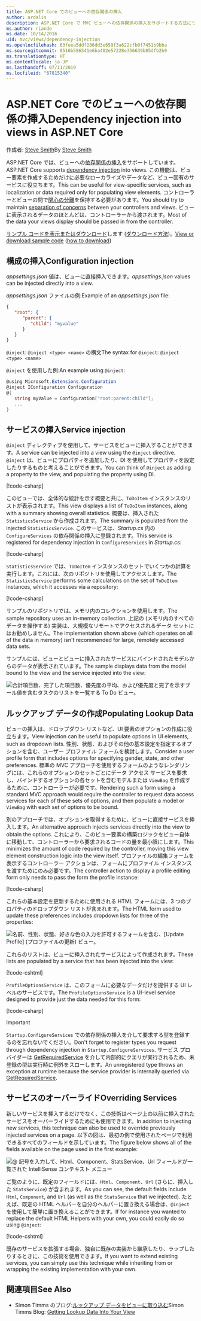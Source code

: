 ```yaml
---
title: ASP.NET Core でのビューへの依存関係の挿入
author: ardalis
description: ASP.NET Core で MVC ビューへの依存関係の挿入をサポートする方法について説明します。
ms.author: riande
ms.date: 10/14/2016
uid: mvc/views/dependency-injection
ms.openlocfilehash: 63feea5ddf286dd3e659f3a622cfb0f7451b9bba
ms.sourcegitcommit: 8516b586541e6ba402e57228e356639b85dfb2b9
ms.translationtype: HT
ms.contentlocale: ja-JP
ms.lasthandoff: 07/11/2019
ms.locfileid: "67815340"
---
```

# <a name="dependency-injection-into-views-in-aspnet-core"></a><span data-ttu-id="faf61-103">ASP.NET Core でのビューへの依存関係の挿入</span><span class="sxs-lookup"><span data-stu-id="faf61-103">Dependency injection into views in ASP.NET Core</span></span>

<span data-ttu-id="faf61-104">作成者: [Steve Smith](https://ardalis.com/)</span><span class="sxs-lookup"><span data-stu-id="faf61-104">By [Steve Smith](https://ardalis.com/)</span></span>

<span data-ttu-id="faf61-105">ASP.NET Core では、ビューへの[依存関係の挿入](xref:fundamentals/dependency-injection)をサポートしています。</span><span class="sxs-lookup"><span data-stu-id="faf61-105">ASP.NET Core supports [dependency injection](xref:fundamentals/dependency-injection) into views.</span></span> <span data-ttu-id="faf61-106">この機能は、ビュー要素を作成するためだけに必要なローカライズやデータなど、ビュー固有のサービスに役立ちます。</span><span class="sxs-lookup"><span data-stu-id="faf61-106">This can be useful for view-specific services, such as localization or data required only for populating view elements.</span></span> <span data-ttu-id="faf61-107">コントローラーとビューの間で[関心の分離](/dotnet/standard/modern-web-apps-azure-architecture/architectural-principles#separation-of-concerns)を保持する必要があります。</span><span class="sxs-lookup"><span data-stu-id="faf61-107">You should try to maintain [separation of concerns](/dotnet/standard/modern-web-apps-azure-architecture/architectural-principles#separation-of-concerns) between your controllers and views.</span></span> <span data-ttu-id="faf61-108">ビューに表示されるデータのほとんどは、コントローラーから渡されます。</span><span class="sxs-lookup"><span data-stu-id="faf61-108">Most of the data your views display should be passed in from the controller.</span></span>

<span data-ttu-id="faf61-109">[サンプル コードを表示またはダウンロード](https://github.com/aspnet/AspNetCore.Docs/tree/master/aspnetcore/mvc/views/dependency-injection/sample)します ([ダウンロード方法](xref:index#how-to-download-a-sample))。</span><span class="sxs-lookup"><span data-stu-id="faf61-109">[View or download sample code](https://github.com/aspnet/AspNetCore.Docs/tree/master/aspnetcore/mvc/views/dependency-injection/sample) ([how to download](xref:index#how-to-download-a-sample))</span></span>

## <a name="configuration-injection"></a><span data-ttu-id="faf61-110">構成の挿入</span><span class="sxs-lookup"><span data-stu-id="faf61-110">Configuration injection</span></span>

<span data-ttu-id="faf61-111">*appsettings.json* 値は、ビューに直接挿入できます。</span><span class="sxs-lookup"><span data-stu-id="faf61-111">*appsettings.json* values can be injected directly into a view.</span></span>

<span data-ttu-id="faf61-112">*appsettings.json* ファイルの例:</span><span class="sxs-lookup"><span data-stu-id="faf61-112">Example of an *appsettings.json* file:</span></span>

```json
{
   "root": {
      "parent": {
         "child": "myvalue"
      }
   }
}
```

<span data-ttu-id="faf61-113">`@inject`: `@inject <type> <name>` の構文</span><span class="sxs-lookup"><span data-stu-id="faf61-113">The syntax for `@inject`: `@inject <type> <name>`</span></span>

<span data-ttu-id="faf61-114">`@inject` を使用した例:</span><span class="sxs-lookup"><span data-stu-id="faf61-114">An example using `@inject`:</span></span>

```csharp
@using Microsoft.Extensions.Configuration
@inject IConfiguration Configuration
@{
   string myValue = Configuration["root:parent:child"];
   ...
}
```

## <a name="service-injection"></a><span data-ttu-id="faf61-115">サービスの挿入</span><span class="sxs-lookup"><span data-stu-id="faf61-115">Service injection</span></span>

<span data-ttu-id="faf61-116">`@inject` ディレクティブを使用して、サービスをビューに挿入することができます。</span><span class="sxs-lookup"><span data-stu-id="faf61-116">A service can be injected into a view using the `@inject` directive.</span></span> <span data-ttu-id="faf61-117">`@inject` は、ビューにプロパティを追加したり、DI を使用してプロパティを設定したりするものと考えることができます。</span><span class="sxs-lookup"><span data-stu-id="faf61-117">You can think of `@inject` as adding a property to the view, and populating the property using DI.</span></span>

[!code-csharp[](../../mvc/views/dependency-injection/sample/src/ViewInjectSample/Views/ToDo/Index.cshtml?highlight=4,5,15,16,17)]

<span data-ttu-id="faf61-118">このビューでは、全体的な統計を示す概要と共に、`ToDoItem` インスタンスのリストが表示されます。</span><span class="sxs-lookup"><span data-stu-id="faf61-118">This view displays a list of `ToDoItem` instances, along with a summary showing overall statistics.</span></span> <span data-ttu-id="faf61-119">概要は、挿入された `StatisticsService` から作成されます。</span><span class="sxs-lookup"><span data-stu-id="faf61-119">The summary is populated from the injected `StatisticsService`.</span></span> <span data-ttu-id="faf61-120">このサービスは、*Startup.cs* 内の `ConfigureServices` の依存関係の挿入に登録されます。</span><span class="sxs-lookup"><span data-stu-id="faf61-120">This service is registered for dependency injection in `ConfigureServices` in *Startup.cs*:</span></span>

[!code-csharp[](../../mvc/views/dependency-injection/sample/src/ViewInjectSample/Startup.cs?highlight=6,7&range=15-22)]

<span data-ttu-id="faf61-121">`StatisticsService` では、`ToDoItem` インスタンスのセットでいくつかの計算を実行します。これには、次のリポジトリを使用してアクセスします。</span><span class="sxs-lookup"><span data-stu-id="faf61-121">The `StatisticsService` performs some calculations on the set of `ToDoItem` instances, which it accesses via a repository:</span></span>

[!code-csharp[](../../mvc/views/dependency-injection/sample/src/ViewInjectSample/Model/Services/StatisticsService.cs?highlight=15,20,25)]

<span data-ttu-id="faf61-122">サンプルのリポジトリでは、メモリ内のコレクションを使用します。</span><span class="sxs-lookup"><span data-stu-id="faf61-122">The sample repository uses an in-memory collection.</span></span> <span data-ttu-id="faf61-123">上記の (メモリ内のすべてのデータを操作する) 実装は、大規模なリモートでアクセスされるデータ セットにはお勧めしません。</span><span class="sxs-lookup"><span data-stu-id="faf61-123">The implementation shown above (which operates on all of the data in memory) isn't recommended for large, remotely accessed data sets.</span></span>

<span data-ttu-id="faf61-124">サンプルには、ビューとビューに挿入されたサービスにバインドされたモデルからのデータが表示されています。</span><span class="sxs-lookup"><span data-stu-id="faf61-124">The sample displays data from the model bound to the view and the service injected into the view:</span></span>

![合計項目数、完了した項目数、優先度の平均、および優先度と完了を示すブール値を含むタスクのリストを一覧する To Do ビュー。](dependency-injection/_static/screenshot.png)

## <a name="populating-lookup-data"></a><span data-ttu-id="faf61-126">ルックアップ データの作成</span><span class="sxs-lookup"><span data-stu-id="faf61-126">Populating Lookup Data</span></span>

<span data-ttu-id="faf61-127">ビューの挿入は、ドロップダウン リストなど、UI 要素のオプションの作成に役立ちます。</span><span class="sxs-lookup"><span data-stu-id="faf61-127">View injection can be useful to populate options in UI elements, such as dropdown lists.</span></span> <span data-ttu-id="faf61-128">性別、状態、およびその他の基本設定を指定するオプションを含む、ユーザー プロファイル フォームを検討します。</span><span class="sxs-lookup"><span data-stu-id="faf61-128">Consider a user profile form that includes options for specifying gender, state, and other preferences.</span></span> <span data-ttu-id="faf61-129">標準の MVC アプローチを使用するフォームのようなレンダリングには、これらのオプションのセットごとにデータ アクセス サービスを要求し、バインドするオプションの各セットを含むモデルまたは `ViewBag` を作成するために、コントローラーが必要です。</span><span class="sxs-lookup"><span data-stu-id="faf61-129">Rendering such a form using a standard MVC approach would require the controller to request data access services for each of these sets of options, and then populate a model or `ViewBag` with each set of options to be bound.</span></span>

<span data-ttu-id="faf61-130">別のアプローチでは、オプションを取得するために、ビューに直接サービスを挿入します。</span><span class="sxs-lookup"><span data-stu-id="faf61-130">An alternative approach injects services directly into the view to obtain the options.</span></span> <span data-ttu-id="faf61-131">これにより、このビュー要素の構築ロジックをビュー自体に移動して、コントローラーから要求されるコードの量を最小限にします。</span><span class="sxs-lookup"><span data-stu-id="faf61-131">This minimizes the amount of code required by the controller, moving this view element construction logic into the view itself.</span></span> <span data-ttu-id="faf61-132">プロファイルの編集フォームを表示するコントローラー アクションは、フォームにプロファイル インスタンスを渡すためにのみ必要です。</span><span class="sxs-lookup"><span data-stu-id="faf61-132">The controller action to display a profile editing form only needs to pass the form the profile instance:</span></span>

[!code-csharp[](../../mvc/views/dependency-injection/sample/src/ViewInjectSample/Controllers/ProfileController.cs?highlight=9,19)]

<span data-ttu-id="faf61-133">これらの基本設定を更新するために使用される HTML フォームには、3 つのプロパティのドロップダウン リストが含まれます。</span><span class="sxs-lookup"><span data-stu-id="faf61-133">The HTML form used to update these preferences includes dropdown lists for three of the properties:</span></span>

![名前、性別、状態、好きな色の入力を許可するフォームを含む、[Update Profile] (プロファイルの更新) ビュー。](dependency-injection/_static/updateprofile.png)

<span data-ttu-id="faf61-135">これらのリストは、ビューに挿入されたサービスによって作成されます。</span><span class="sxs-lookup"><span data-stu-id="faf61-135">These lists are populated by a service that has been injected into the view:</span></span>

[!code-cshtml[](../../mvc/views/dependency-injection/sample/src/ViewInjectSample/Views/Profile/Index.cshtml?highlight=4,16,17,21,22,26,27)]

<span data-ttu-id="faf61-136">`ProfileOptionsService` は、このフォームに必要なデータだけを提供する UI レベルのサービスです。</span><span class="sxs-lookup"><span data-stu-id="faf61-136">The `ProfileOptionsService` is a UI-level service designed to provide just the data needed for this form:</span></span>

[!code-csharp[](../../mvc/views/dependency-injection/sample/src/ViewInjectSample/Model/Services/ProfileOptionsService.cs?highlight=7,13,24)]

> [!IMPORTANT]
> <span data-ttu-id="faf61-137">`Startup.ConfigureServices` での依存関係の挿入を介して要求する型を登録するのを忘れないでください。</span><span class="sxs-lookup"><span data-stu-id="faf61-137">Don't forget to register types you request through dependency injection in `Startup.ConfigureServices`.</span></span> <span data-ttu-id="faf61-138">サービス プロバイダーは [GetRequiredService](/dotnet/api/microsoft.extensions.dependencyinjection.serviceproviderserviceextensions.getrequiredservice) を介して内部的にクエリが実行されるため、未登録の型は実行時に例外をスローします。</span><span class="sxs-lookup"><span data-stu-id="faf61-138">An unregistered type throws an exception at runtime because the service provider is internally queried via [GetRequiredService](/dotnet/api/microsoft.extensions.dependencyinjection.serviceproviderserviceextensions.getrequiredservice).</span></span>

## <a name="overriding-services"></a><span data-ttu-id="faf61-139">サービスのオーバーライド</span><span class="sxs-lookup"><span data-stu-id="faf61-139">Overriding Services</span></span>

<span data-ttu-id="faf61-140">新しいサービスを挿入するだけでなく、この技術はページ上の以前に挿入されたサービスをオーバーライドするためにも使用できます。</span><span class="sxs-lookup"><span data-stu-id="faf61-140">In addition to injecting new services, this technique can also be used to override previously injected services on a page.</span></span> <span data-ttu-id="faf61-141">以下の図は、最初の例で使用されたページで利用できるすべてのフィールドを示しています。</span><span class="sxs-lookup"><span data-stu-id="faf61-141">The figure below shows all of the fields available on the page used in the first example:</span></span>

![@ 記号を入力して、Html、Component、StatsService、Url フィールドが一覧された IntelliSense コンテキスト メニュー](dependency-injection/_static/razor-fields.png)

<span data-ttu-id="faf61-143">ご覧のように、既定のフィールドには、`Html`、`Component`、`Url` (さらに、挿入した `StatsService`) が含まれます。</span><span class="sxs-lookup"><span data-stu-id="faf61-143">As you can see, the default fields include `Html`, `Component`, and `Url` (as well as the `StatsService` that we injected).</span></span> <span data-ttu-id="faf61-144">たとえば、既定の HTML ヘルパーを自分のヘルパーに置き換える場合は、`@inject` を使用して簡単に置き換えることができます。</span><span class="sxs-lookup"><span data-stu-id="faf61-144">If for instance you wanted to replace the default HTML Helpers with your own, you could easily do so using `@inject`:</span></span>

[!code-cshtml[](../../mvc/views/dependency-injection/sample/src/ViewInjectSample/Views/Helper/Index.cshtml?highlight=3,11)]

<span data-ttu-id="faf61-145">既存のサービスを拡張する場合、独自に既存の実装から継承したり、ラップしたりするときに、この技術を使用できます。</span><span class="sxs-lookup"><span data-stu-id="faf61-145">If you want to extend existing services, you can simply use this technique while inheriting from or wrapping the existing implementation with your own.</span></span>

## <a name="see-also"></a><span data-ttu-id="faf61-146">関連項目</span><span class="sxs-lookup"><span data-stu-id="faf61-146">See Also</span></span>

* <span data-ttu-id="faf61-147">Simon Timms のブログ:[ルックアップ データをビューに取り込む](https://blog.simontimms.com/2015/06/09/getting-lookup-data-into-you-view/)</span><span class="sxs-lookup"><span data-stu-id="faf61-147">Simon Timms Blog: [Getting Lookup Data Into Your View](https://blog.simontimms.com/2015/06/09/getting-lookup-data-into-you-view/)</span></span>
